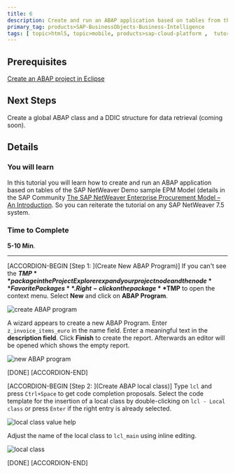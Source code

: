 ```yaml
---
title: 6
description: Create and run an ABAP application based on tables from the sample EPM data model.
primary_tag: products>SAP-BusinessObjects-Business-Intelligence
tags: [ topic>html5, topic>mobile, products>sap-cloud-platform ,  tutorial>beginner, topic>sapui5]
---
```

  
## Prerequisites  
[Create an ABAP project in Eclipse](http://www.sap.com/developer/tutorials/abap-create-project.html)


## Next Steps
 Create a global ABAP class and a DDIC structure for data retrieval (coming soon).
 
## Details
### You will learn  
In this tutorial you will learn how to create and run an ABAP application based on tables of the SAP NetWeaver Demo sample EPM Model (details in the SAP Community [The SAP NetWeaver Enterprise Procurement Model – An Introduction](https://archive.sap.com/documents/docs/DOC-31458). So you can reiterate the tutorial on any SAP NetWeaver 7.5 system.  
   

### Time to Complete
**5-10 Min**.

---

  
 
[ACCORDION-BEGIN [Step 1: ](Create New ABAP Program)]
If you can't see the **$TMP** package in the Project Explorer expand your project node and the node **Favorite Packages**. Right-click on the package **$TMP** to open the context menu. Select **New** and click on **ABAP Program**.

![create ABAP program](abap-03-1.png)

A wizard appears to create a new ABAP Program. Enter  `z_invoice_items_euro` in the name field. Enter a meaningful text in the **description field**. Click **Finish** to create the report. Afterwards an editor will be opened which shows the empty report.

![new ABAP program](abap-03-2.png)

[DONE]
[ACCORDION-END]

[ACCORDION-BEGIN [Step 2: ](Create ABAP local class)]
Type `lcl` and press `Ctrl+Space` to get code completion proposals. Select the code template for the insertion of a local class by double-clicking on `lcl - Local class` or press `Enter` if the right entry is already selected.

![local class value help](abap-03-3.png)

Adjust the name of the local class to `lcl_main` using inline editing.

![local class](abap-03-4.png)

[DONE]
[ACCORDION-END]
